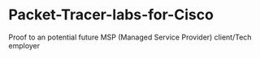 # Packet-Tracer-labs-for-Cisco
Proof to an potential future MSP (Managed Service Provider) client/Tech employer
